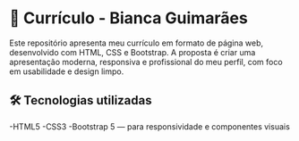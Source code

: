 <h1>💼 Currículo - Bianca Guimarães</h1>
Este repositório apresenta meu currículo em formato de página web, desenvolvido com HTML, CSS e Bootstrap. A proposta é criar uma apresentação moderna, responsiva e profissional do meu perfil, com foco em usabilidade e design limpo.

<h2>🛠️ Tecnologias utilizadas</h2>
-HTML5
-CSS3
-Bootstrap 5 — para responsividade e componentes visuais
